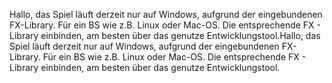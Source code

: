 Hallo, das Spiel läuft derzeit nur auf Windows, aufgrund der eingebundenen FX-Library. Für ein BS wie z.B. Linux oder Mac-OS. Die entsprechende FX - Library einbinden, am besten über das genutze Entwicklungstool.Hallo, das Spiel läuft derzeit nur auf Windows, aufgrund der eingebundenen FX-Library. Für ein BS wie z.B. Linux oder Mac-OS. Die entsprechende FX - Library einbinden, am besten über das genutze Entwicklungstool.
